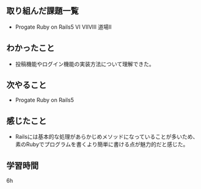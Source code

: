 ## 取り組んだ課題一覧
* Progate Ruby on Rails5 VI VIIVIII 道場ⅠI
## わかったこと
* 投稿機能やログイン機能の実装方法について理解できた。
## 次やること
* Progate Ruby on Rails5
## 感じたこと
* Railsには基本的な処理があらかじめメソッドになっていることが多いため、素のRubyでプログラムを書くより簡単に書ける点が魅力的だと感じた。
## 学習時間
6h